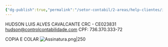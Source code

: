 ```yaml
---
{"dg-publish":true,"permalink":"/setor-contabil/2-areas/help-clientes/informacoes-do-contador/","dgPassFrontmatter":true,"created":"2025-06-05T16:22:08.261-03:00","updated":"2025-06-09T22:19:32.727-03:00"}
---
```




HUDSON LUIS ALVES CAVALCANTE 
CRC - CE023831
[hudson@controlcontabilidade.com](mailto:hudson@controlcontabilidade.com) 
CPF: 736.370.333-72

COPIA E COLAR
![Assinatura.png|250](/img/user/SETOR%20CONT%C3%81BIL/4.%20ARQUIVOS/Assinatura.png)
